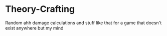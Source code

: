 # Theory-Crafting
Random ahh damage calculations and stuff like that for a game that doesn't exist anywhere but my mind
